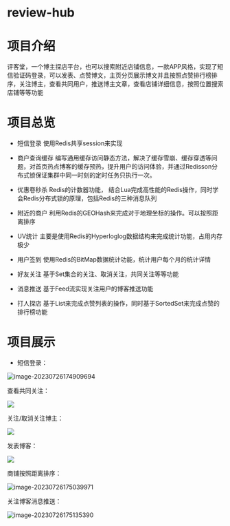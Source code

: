 # review-hub
# 项目介绍
评客堂，一个博主探店平台，也可以搜索附近店铺信息，一款APP风格，实现了短信验证码登录，可以发表、点赞博文，主页分页展示博文并且按照点赞排行榜排序，关注博主，查看共同用户，推送博主文章，查看店铺详细信息，按照位置搜索店铺等等功能


# 项目总览
* 短信登录
使用Redis共享session来实现

* 商户查询缓存
编写通用缓存访问静态方法，解决了缓存雪崩、缓存穿透等问题，对首页热点博客的缓存预热，提升用户的访问体验，并通过Redisson分布式锁保证集群中同一时刻的定时任务只执行一次。

* 优惠卷秒杀
Redis的计数器功能， 结合Lua完成高性能的Redis操作，同时学会Redis分布式锁的原理，包括Redis的三种消息队列

* 附近的商户
利用Redis的GEOHash来完成对于地理坐标的操作。可以按照距离排序

* UV统计
主要是使用Redis的Hyperloglog数据结构来完成统计功能，占用内存极少

* 用户签到
使用Redis的BitMap数据统计功能，统计用户每个月的统计详情

* 好友关注
基于Set集合的关注、取消关注，共同关注等等功能

* 消息推送
基于Feed流实现关注用户的博客推送功能

* 打人探店
基于List来完成点赞列表的操作，同时基于SortedSet来完成点赞的排行榜功能

# 项目展示

* 短信登录：

![image-20230726174909694](https://alylmengbucket.oss-cn-nanjing.aliyuncs.com/pictures/202307261749728.png)

查看共同关注：


![](https://alylmengbucket.oss-cn-nanjing.aliyuncs.com/pictures/202307241703588.png)

关注/取消关注博主：


![](https://alylmengbucket.oss-cn-nanjing.aliyuncs.com/pictures/202307241730237.png)

发表博客：


![](https://alylmengbucket.oss-cn-nanjing.aliyuncs.com/pictures/202307241931419.png)

商铺按照距离排序：

![image-20230726175039971](https://alylmengbucket.oss-cn-nanjing.aliyuncs.com/pictures/202307261750007.png)

关注博客消息推送：

![image-20230726175135390](https://alylmengbucket.oss-cn-nanjing.aliyuncs.com/pictures/202307261751439.png)
